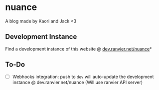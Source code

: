 
# nuance

A blog made by Kaori and Jack <3

## Development Instance
Find a development instance of this website @ [dev.ranvier.net/nuance](https://dev.ranvier.net/nuance)*

## To-Do
- [ ] Webhooks integration: push to `dev` will auto-update the development instance @ dev.ranvier.net/nuance (Will use ranvier API server)

